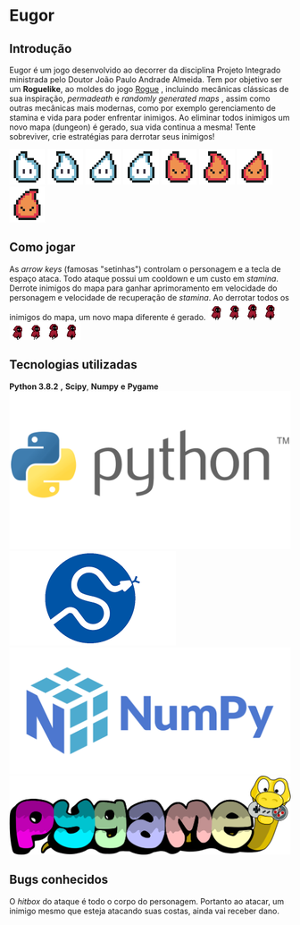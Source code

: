 # Eugor

## Introdução

Eugor é um jogo desenvolvido ao decorrer da disciplina Projeto Integrado ministrada pelo Doutor João Paulo Andrade Almeida. Tem por objetivo ser um **Roguelike**, ao moldes do jogo [Rogue](https://store.steampowered.com/app/1443430/Rogue/)  , incluindo mecânicas clássicas de sua inspiração, *permadeath* e *randomly generated maps* , assim como outras mecânicas mais modernas, como por exemplo gerenciamento de  stamina e vida para poder enfrentar inimigos. 
Ao eliminar todos inimigos um novo mapa (dungeon) é gerado, sua vida continua a mesma! Tente sobreviver, crie estratégias para derrotar seus inimigos!

![Image][enemy_not_angry_1] ![Image][enemy_not_angry_2] ![Image][enemy_not_angry_3] ![Image][enemy_not_angry_4]
![Image][enemy_angry_1] ![Image][enemy_angry_2] ![Image][enemy_angry_3] ![Image][enemy_angry_4]

## Como jogar
As *arrow keys* (famosas "setinhas") controlam o personagem e a tecla de espaço ataca. Todo ataque possui um cooldown e um custo em *stamina*. Derrote inimigos do mapa para ganhar aprimoramento em velocidade do personagem e velocidade de recuperação de *stamina*. Ao derrotar todos os inimigos do mapa, um novo mapa diferente é gerado.
![Image][player_run1]![Image][player_run2]![Image][player_run3]![Image][player_run4]![Image][player_run5]![Image][player_run6]![Image][player_run7]![Image][player_run8]
## Tecnologias utilizadas
**Python 3.8.2** **,** **Scipy**, **Numpy** **e** **Pygame**
![Image][pythonlogo]
![Image][scipylogo]
![Image][numpylogo]
![Image][pygamelogo]
## Bugs conhecidos
O *hitbox* do ataque é todo o corpo do personagem. Portanto ao atacar, um inimigo mesmo que esteja atacando suas costas, ainda vai receber dano.

[player_run1]: graphics/player/new/run/run_1.png
[player_run2]: graphics/player/new/run/run_2.png
[player_run3]: graphics/player/new/run/run_3.png
[player_run4]: graphics/player/new/run/run_4.png
[player_run5]: graphics/player/new/run/run_5.png
[player_run6]: graphics/player/new/run/run_6.png
[player_run7]: graphics/player/new/run/run_7.png
[player_run8]: graphics/player/new/run/run_8.png

[enemy_angry_1]: graphics/monsters/spirit/move/0.png
[enemy_angry_2]: graphics/monsters/spirit/move/1.png
[enemy_angry_3]: graphics/monsters/spirit/move/2.png
[enemy_angry_4]: graphics/monsters/spirit/move/3.png

[enemy_not_angry_1]: graphics/monsters/spirit/idle/0.png
[enemy_not_angry_2]: graphics/monsters/spirit/idle/1.png
[enemy_not_angry_3]: graphics/monsters/spirit/idle/2.png
[enemy_not_angry_4]: graphics/monsters/spirit/idle/3.png

[pythonlogo]: PythonLogo.png
[scipylogo]: scipy.png
[numpylogo]: NumPylogo.png
[pygamelogo]: pygame_logo.png
